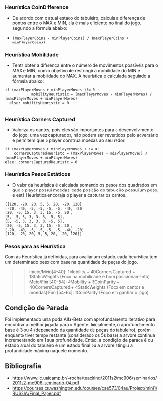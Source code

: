 ### Heurística CoinDifference
 - De acordo com o atual estado do tabuleiro, calcula a diferença de pontos entre o MAX e MIN, ela é mais eficiente no final do jogo, seguindo a fórmula abaixo:

- `(maxPlayerCoins - minPlayerCoins) / (maxPlayerCoins + minPlayerCoins)`


### Heurística Mobilidade 
- Tenta obter a diferença entre o número de movimentos possíveis para o MAX e MIN, com o objetivo de restringir a mobilidade do MIN e aumentar a mobilidade do MAX. A heurística é calculada seguindo a fórmula abaixo: 

```
if (maxPlayerMoves + minPlayerMoves )!= 0 :
            mobilityHeuristic = (maxPlayerMoves - minPlayerMoves) / (maxPlayerMoves + minPlayerMoves)
  else: mobilityHeuristic = 0
  
```

### Heurística Corners Captured
- Valoriza os cantos, pois eles são importantes para o desenvolvimento do jogo, uma vez capturados, não podem ser revertidos pelo adversário e permitem que o player construa moedas ao seu redor.

```
if (maxPlayerMoves + minPlayerMoves ) != 0:
    cornersCapturedHeuristc = (maxPlayerMoves - minPlayerMoves) / (maxPlayerMoves + minPlayerMoves)
else: cornersCapturedHeuristc = 0 

```

 ### Heurística Pesos Estáticos
 - O valor da heurística é calculada somando os pesos dos quadrados em que o player possui moedas, cada posição do tabuleiro possui um peso, e está
 Heurística encoraja o player a capturar os cantos.

````
[[120, -20, 20, 5, 5, 20, -20, 120]
[-20, -40, -5, -5, -5, -5, -40, -20]
[20, -5, 15, 3, 3, 15, -5, 20],
[5, -5, 3, 3, 3, 3, -5, 5],
[5, -5, 3, 3, 3, 3, -5, 5],
[20, -5, 15, 3, 3, 15, -5, 20],
[-20, -40, -5, -5, -5, -5, -40, -20]
[120, -20, 20, 5, 5, 20, -20, 120]]

````

### Pesos para as Heurística
Com as Heurística já definidas, para avaliar um estado, cada heuristica tem um determinado peso com base na quantidade de peças do jogo.
>> Início/Meio[4-40]: 1Mobility + 40CornersCaptured + 1StaticWeights (Foco na mobilidade e bom posicionamento)
>> Meio/Fim [40-54]: 4Mobility + 3CoinParity + 40CornersCaptured + 4StaticWeights (Foco em cantos e moedas)
>> Fim [54-64]: 1CoinParity (Foco em ganhar o jogo)

## Condição de Parada
Foi implementado uma poda Alfa-Beta com aprofundamento iterativo para encontrar a melhor jogada para o Agente. Inicialmente, o aprofundamento base é 3 ou 4 (depenendo da quantidade de peças do tabuleiro), porém enquanto tiver tempo restante (considerado os 5s base) a arvore continua incrementando em 1 sua profundidade. Então, a condição de parada é ou estado atual do tabueiro é um estado final ou a arvore atingiu a profundidade máxima naquele momento.

## Bibliografia
- https://www.ic.unicamp.br/~rocha/teaching/2011s2/mc906/seminarios/2011s2-mc906-seminario-04.pdf
- https://courses.cs.washington.edu/courses/cse573/04au/Project/mini1/RUSSIA/Final_Paper.pdf
    
